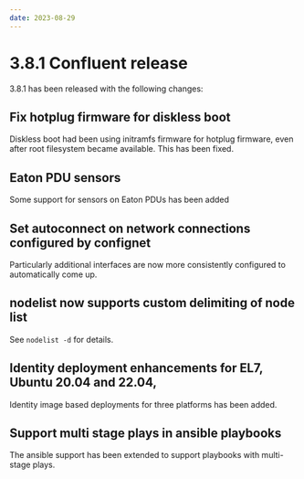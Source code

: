 ```yaml
---
date: 2023-08-29
---
```


# 3.8.1 Confluent release

3.8.1 has been released with the following changes:
<!-- more -->

## Fix hotplug firmware for diskless boot

Diskless boot had been using initramfs firmware for hotplug firmware, even after root filesystem became available.
This has been fixed.

## Eaton PDU sensors

Some support for sensors on Eaton PDUs has been added

## Set autoconnect on network connections configured by confignet

Particularly additional interfaces are now more consistently configured to automatically come up.

## nodelist now supports custom delimiting of node list

See `nodelist -d` for details.

## Identity deployment enhancements for EL7, Ubuntu 20.04 and 22.04,

Identity image based deployments for three platforms has been added.

## Support multi stage plays in ansible playbooks

The ansible support has been extended to support playbooks with multi-stage plays.


